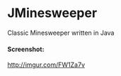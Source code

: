 JMinesweeper
============

Classic Minesweeper written in Java

#### Screenshot:
http://imgur.com/FW1Za7v
